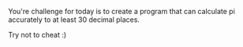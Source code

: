 

You're challenge for today is to create a program that can calculate pi accurately to at least 30 decimal places.

Try not to cheat :)

